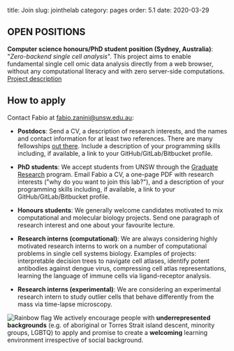title: Join
slug: jointhelab
category: pages
order: 5.1
date: 2020-03-29

## OPEN POSITIONS
**Computer science honours/PhD student position (Sydney, Australia)**: "_Zero-backend single cell analysis_". This project aims to enable fundamental single cell omic data analysis directly from a web browser, without any computational literacy and with zero server-side computations. [Project description]({static}/images/zero_backend_sc_analysis.pdf)

<!-- **PhD student position (Sydney, Australia)**: "_Linking viral infection of pancreatic cells with type-1 diabetes by single-cell virology_". This project, with co-supervision by [Ki-Wook Kim](https://www.unsw.edu.au/staff/ki-wook-kim), aims to use single-cell omics to characterise the molecular link connecting pancreas infection by enteroviruses and Type-1 diabetes pathogenesis in children. [Project description]({static}/images/type1_diabetes_project.pdf) -->

<!--
**Postdoc/Data Engineer position (Sydney, Australia or remote)**: "_Light and scalable cell atlas approximations_". This project aims to develope rapid and usable approximations of cell atlases by using lossy compression algorithms, API design, and web interfacesy. [Project description]({static}/images/cell_atlas_approximations_project.pdf).
-->

<!--
 **Honours/PhD student position (Sydney, Australia)**: "_Gene thieves: how a nudibranch incorporates the stinging cells of the Bluebottle jellyfish_". This project, with co-supervision by [Amandine Schaeffer](http://www.oceanography.unsw.edu.au/), aims to understand the evolutionary adaptation of gene stealing in bluebottle jellyfish and blue sea dragons. [Project description]({static}/images/bluebottle_single_cell_project.pdf)
-->

## How to apply
Contact Fabio at [fabio.zanini@unsw.edu.au](mailto:fabio.zanini@unsw.edu.au):
<!-- - **Postdocs**: we have one position available (see [announcement](/postdocopening012020.html)) for cell atlas construction. -->

- **Postdocs**: Send a CV, a description of research interests, and the names and contact information for at least two references. There are many fellowships [out there](https://asntech.github.io/postdoc-funding-schemes/). Include a description of your programming skills including, if available, a link to your GitHub/GitLab/Bitbucket profile.

- **PhD students**: We accept students from UNSW through the [Graduate Research](https://research.unsw.edu.au/graduate-research-scholarships) program. Email Fabio a CV, a one-page PDF with research interests ("why do you want to join this lab?"), and a description of your programming skills including, if available, a link to your GitHub/GitLab/Bitbucket profile.

- **Honours students**: We generally welcome candidates motivated to mix computational and molecular biology projects. Send one paragraph of research interest and one about your favourite lecture.

- **Research interns (computational)**: We are always considering highly motivated research interns to work on a number of computational problems in single cell systems biology. Examples of projects: interpretable decision trees to navigate cell atlases, identify potent antibodies against dengue virus, compressing cell atlas representations, learning the language of immune cells via ligand-receptor analysis.

- **Research interns (experimental)**: We are considering an experimental research intern to study outlier cells that behave differently from the mass via time-lapse microscopy.

![Rainbow flag]({static}/images/LGBT_Rainbow_Flag_small.png) We actively encourage people with **underrepresented backgrounds** (e.g. of aboriginal or Torres Strait island descent, minority groups, LGBTQ) to apply and promise to create a **welcoming** learning environment irrespective of social background.
